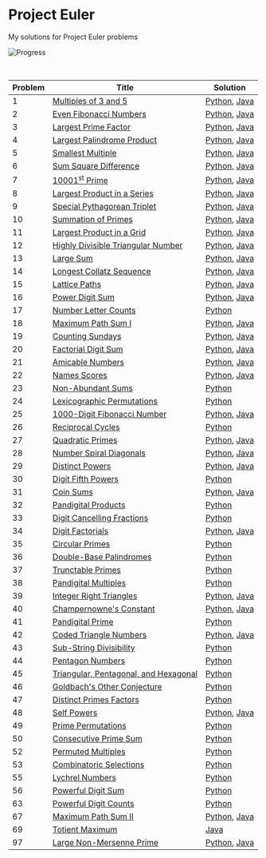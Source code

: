 # Project Euler  
My solutions for Project Euler problems
&nbsp;  

![Progress](https://projecteuler.net/profile/naveenv92.png?maxAge=0)  

&nbsp;  

| Problem | Title | Solution|
|---------|-------|---------|
|1|[Multiples of 3 and 5](https://projecteuler.net/problem=1)|[Python](./python/problem-1.py), [Java](./java/problem-1.java)|
|2|[Even Fibonacci Numbers](https://projecteuler.net/problem=2)|[Python](./python/problem-2.py), [Java](./java/problem-2.java)|
|3|[Largest Prime Factor](https://projecteuler.net/problem=3)|[Python](./python/problem-3.py), [Java](./java/problem-3.java)|
|4|[Largest Palindrome Product](https://projecteuler.net/problem=4)|[Python](./python/problem-4.py), [Java](./java/problem-4.java)|
|5|[Smallest Multiple](https://projecteuler.net/problem=5)|[Python](./python/problem-5/py), [Java](./java/problem-5.java)|
|6|[Sum Square Difference](https://projecteuler.net/problem=6)|[Python](./python/problem-6.py), [Java](./java/problem-6.java)|
|7|[10001<sup>st</sup> Prime](https://projecteuler.net/problem=7)|[Python](./python/problem-7.py), [Java](./java/problem-7.java)|
|8|[Largest Product in a Series](https://projecteuler.net/problem=8)|[Python](./python/problem-8.py), [Java](./java/problem-8.java)|
|9|[Special Pythagorean Triplet](https://projecteuler.net/problem=9)|[Python](./python/problem-9.py), [Java](./java/problem-9.java)|
|10|[Summation of Primes](https://projecteuler.net/problem=10)|[Python](./python/problem-10.py), [Java](./java/problem-10.java)|
|11|[Largest Product in a Grid](https://projecteuler.net/problem=11)|[Python](./python/problem-11.py), [Java](./java/problem-11.java)|
|12|[Highly Divisible Triangular Number](https://projecteuler.net/problem=12)|[Python](./python/problem-12.py), [Java](./java/problem-12.java)|
|13|[Large Sum](https://projecteuler.net/problem=13)|[Python](./python/problem-13.py), [Java](./java/problem-13.java)|
|14|[Longest Collatz Sequence](https://projecteuler.net/problem=14)|[Python](./python/problem-14.py), [Java](./java/problem-14.java)|
|15|[Lattice Paths](https://projecteuler.net/problem=15)|[Python](./python/problem-16.py), [Java](./java/problem-15.java)|
|16|[Power Digit Sum](https://projecteuler.net/problem=16)|[Python](./python/problem-16.py), [Java](./java/problem-16.java)|
|17|[Number Letter Counts](https://projecteuler.net/problem=17)|[Python](./python/problem-17.py)|
|18|[Maximum Path Sum I](https://projecteuler.net/problem=18)|[Python](./python/problem-18.py), [Java](./java/problem-18.java)|
|19|[Counting Sundays](https://projecteuler.net/problem=19)|[Python](./python/problem-19.py), [Java](./java/problem-19.java)|
|20|[Factorial Digit Sum](https://projecteuler.net/problem=20)|[Python](./python/problem-20.py), [Java](./java/problem-20.java)|
|21|[Amicable Numbers](https://projecteuler.net/problem=21)|[Python](./python/problem-21.py), [Java](./java/problem-21.java)|
|22|[Names Scores](https://projecteuler.net/problem=22)|[Python](./python/problem-22.py), [Java](./java/problem-22.java)|
|23|[Non-Abundant Sums](https://projecteuler.net/problem=23)|[Python](./python/problem-23.py)|
|24|[Lexicographic Permutations](https://projecteuler.net/problem=24)|[Python](./python/problem-24.py)|
|25|[1000-Digit Fibonacci Number](https://projecteuler.net/problem=25)|[Python](./python/problem-25.py), [Java](./java/problem-25.java)|
|26|[Reciprocal Cycles](https://projecteuler.net/problem=26)|[Python](./python/problem-26.py)|
|27|[Quadratic Primes](https://projecteuler.net/problem=27)|[Python](./python/problem-27.py), [Java](./java/problem-27.java)|
|28|[Number Spiral Diagonals](https://projecteuler.net/problem=28)|[Python](./python/problem-28.py), [Java](./java/problem-28.java)|
|29|[Distinct Powers](https://projecteuler.net/problem=29)|[Python](./python/problem-29.py), [Java](./java/problem-29.java)|
|30|[Digit Fifth Powers](https://projecteuler.net/problem=30)|[Python](./python/problem-30.py)|
|31|[Coin Sums](https://projecteuler.net/problem=31)|[Python](./python/problem-31.py), [Java](./java/problem-31.java)|
|32|[Pandigital Products](https://projecteuler.net/problem=32)|[Python](./python/problem-32.py)|
|33|[Digit Cancelling Fractions](https://projecteuler.net/problem=33)|[Python](./python/problem-33.py)|
|34|[Digit Factorials](https://projecteuler.net/problem=34)|[Python](./python/problem-34.py), [Java](./java/problem-34.java)|
|35|[Circular Primes](https://projecteuler.net/problem=35)|[Python](./python/problem-35.py)|
|36|[Double-Base Palindromes](https://projecteuler.net/problem=36)|[Python](./python/problem-36.py)|
|37|[Trunctable Primes](https://projecteuler.net/problem=37)|[Python](./python/problem-37.py)|
|38|[Pandigital Multiples](https://projecteuler.net/problem=37)|[Python](./python/problem-38.py)|
|39|[Integer Right Triangles](https://projecteuler.net/problem=39)|[Python](./python/problem-39.py), [Java](./java/problem-39.java)|
|40|[Champernowne's Constant](https://projecteuler.net/problem=40)|[Python](./python/problem-40.py), [Java](./java/problem-40.java)|
|41|[Pandigital Prime](https://projecteuler.net/problem=41)|[Python](./python/problem-41.py)|
|42|[Coded Triangle Numbers](https://projecteuler.net/problem=42)|[Python](./python/problem-42.py), [Java](./java/problem-42.java)|
|43|[Sub-String Divisibility](https://projecteuler.net/problem=43)|[Python](./python/problem-43.py)|
|44|[Pentagon Numbers](https://projecteuler.net/problem=44)|[Python](./python/problem-44.py)|
|45|[Triangular, Pentagonal, and Hexagonal](https://projecteuler.net/problem=45)|[Python](./python/problem-45.py)|
|46|[Goldbach's Other Conjecture](https://projecteuler.net/problem=46)|[Python](./python/problem-46.py)|
|47|[Distinct Primes Factors](https://projecteuler.net/problem=47)|[Python](./python/problem-47.py)|
|48|[Self Powers](https://projecteuler.net/problem=48)|[Python](./python/problem-48.py), [Java](./java/problem-48.java)|
|49|[Prime Permutations](https://projecteuler.net/problem=49)|[Python](./python/problem-49.py)|
|50|[Consecutive Prime Sum](https://projecteuler.net/problem=50)|[Python](./python/problem-50.py)|
|52|[Permuted Multiples](https://projecteuler.net/problem=52)|[Python](./python/problem-52.py)|
|53|[Combinatoric Selections](https://projecteuler.net/problem=53)|[Python](./python/problem-53.py)|
|55|[Lychrel Numbers](https://projecteuler.net/problem=55)|[Python](./python/problem-55.py)|
|56|[Powerful Digit Sum](https://projecteuler.net/problem=56)|[Python](./python/problem-56.py)|
|63|[Powerful Digit Counts](https://projecteuler.net/problem=63)|[Python](./python/problem-63.py)|
|67|[Maximum Path Sum II](https://projecteuler.net/problem=67)|[Python](./python/problem-67.py), [Java](./java/problem-67.java)|
|69|[Totient Maximum](https://projecteuler.net/problem=69)|[Java](./java/problem-69.java)|
|97|[Large Non-Mersenne Prime](https://projecteuler.net/problem=97)|[Python](./python/problem-97.py), [Java](.java/problem-97.java)|